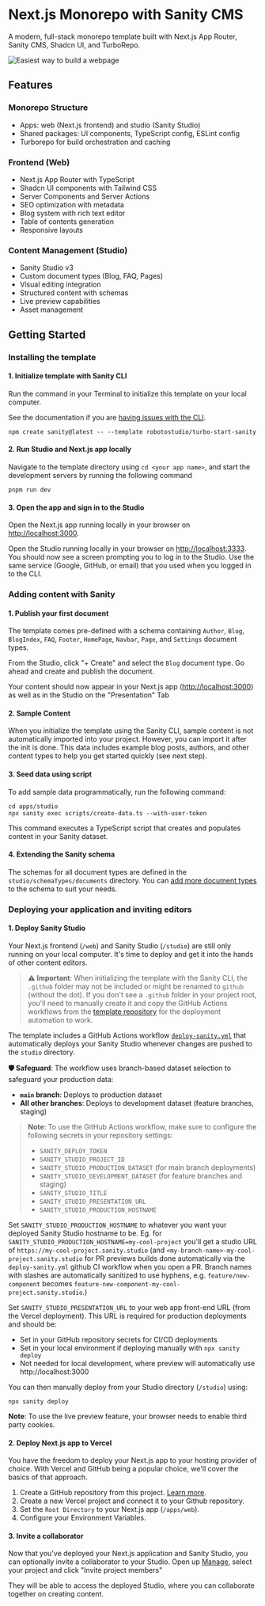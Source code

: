 # Next.js Monorepo with Sanity CMS

A modern, full-stack monorepo template built with Next.js App Router, Sanity CMS, Shadcn UI, and TurboRepo.

![Easiest way to build a webpage](https://raw.githubusercontent.com/robotostudio/turbo-start-sanity/main/turbo-start-sanity-og.png)

## Features

### Monorepo Structure

- Apps: web (Next.js frontend) and studio (Sanity Studio)
- Shared packages: UI components, TypeScript config, ESLint config
- Turborepo for build orchestration and caching

### Frontend (Web)

- Next.js App Router with TypeScript
- Shadcn UI components with Tailwind CSS
- Server Components and Server Actions
- SEO optimization with metadata
- Blog system with rich text editor
- Table of contents generation
- Responsive layouts

### Content Management (Studio)

- Sanity Studio v3
- Custom document types (Blog, FAQ, Pages)
- Visual editing integration
- Structured content with schemas
- Live preview capabilities
- Asset management

## Getting Started

### Installing the template

#### 1. Initialize template with Sanity CLI

Run the command in your Terminal to initialize this template on your local computer.

See the documentation if you are [having issues with the CLI](https://www.sanity.io/help/cli-errors).

```shell
npm create sanity@latest -- --template robotostudio/turbo-start-sanity
```

#### 2. Run Studio and Next.js app locally

Navigate to the template directory using `cd <your app name>`, and start the development servers by running the following command

```shell
pnpm run dev
```

#### 3. Open the app and sign in to the Studio

Open the Next.js app running locally in your browser on [http://localhost:3000](http://localhost:3000).

Open the Studio running locally in your browser on [http://localhost:3333](http://localhost:3333). You should now see a screen prompting you to log in to the Studio. Use the same service (Google, GitHub, or email) that you used when you logged in to the CLI.

### Adding content with Sanity

#### 1. Publish your first document

The template comes pre-defined with a schema containing `Author`, `Blog`, `BlogIndex`, `FAQ`, `Footer`, `HomePage`, `Navbar`, `Page`, and `Settings` document types.

From the Studio, click "+ Create" and select the `Blog` document type. Go ahead and create and publish the document.

Your content should now appear in your Next.js app ([http://localhost:3000](http://localhost:3000)) as well as in the Studio on the "Presentation" Tab

#### 2. Sample Content

When you initialize the template using the Sanity CLI, sample content is not automatically imported into your project. However, you can import it after the init is done. This data includes example blog posts, authors, and other content types to help you get started quickly (see next step).

#### 3. Seed data using script

To add sample data programmatically, run the following command:

```shell
cd apps/studio
npx sanity exec scripts/create-data.ts --with-user-token
```

This command executes a TypeScript script that creates and populates content in your Sanity dataset.

#### 4. Extending the Sanity schema

The schemas for all document types are defined in the `studio/schemaTypes/documents` directory. You can [add more document types](https://www.sanity.io/docs/schema-types) to the schema to suit your needs.

### Deploying your application and inviting editors

#### 1. Deploy Sanity Studio

Your Next.js frontend (`/web`) and Sanity Studio (`/studio`) are still only running on your local computer. It's time to deploy and get it into the hands of other content editors.

> **⚠️ Important**: When initializing the template with the Sanity CLI, the `.github` folder may not be included or might be renamed to `github` (without the dot). If you don't see a `.github` folder in your project root, you'll need to manually create it and copy the GitHub Actions workflows from the [template repository](https://github.com/robotostudio/turbo-start-sanity/tree/main/.github) for the deployment automation to work.

The template includes a GitHub Actions workflow [`deploy-sanity.yml`](https://raw.githubusercontent.com/robotostudio/turbo-start-sanity/main/.github/workflows/deploy-sanity.yml) that automatically deploys your Sanity Studio whenever changes are pushed to the `studio` directory.

**🛡️ Safeguard**: The workflow uses branch-based dataset selection to safeguard your production data:

- **`main` branch**: Deploys to production dataset
- **All other branches**: Deploys to development dataset (feature branches, staging)

> **Note**: To use the GitHub Actions workflow, make sure to configure the following secrets in your repository settings:
>
> - `SANITY_DEPLOY_TOKEN`
> - `SANITY_STUDIO_PROJECT_ID`
> - `SANITY_STUDIO_PRODUCTION_DATASET` (for main branch deployments)
> - `SANITY_STUDIO_DEVELOPMENT_DATASET` (for feature branches and staging)
> - `SANITY_STUDIO_TITLE`
> - `SANITY_STUDIO_PRESENTATION_URL`
> - `SANITY_STUDIO_PRODUCTION_HOSTNAME`

Set `SANITY_STUDIO_PRODUCTION_HOSTNAME` to whatever you want your deployed Sanity Studio hostname to be. Eg. for `SANITY_STUDIO_PRODUCTION_HOSTNAME=my-cool-project` you'll get a studio URL of `https://my-cool-project.sanity.studio` (and `<my-branch-name>-my-cool-project.sanity.studio` for PR previews builds done automatically via the `deploy-sanity.yml` github CI workflow when you open a PR. Branch names with slashes are automatically sanitized to use hyphens, e.g. `feature/new-component` becomes `feature-new-component-my-cool-project.sanity.studio`.)

Set `SANITY_STUDIO_PRESENTATION_URL` to your web app front-end URL (from the Vercel deployment). This URL is required for production deployments and should be:

- Set in your GitHub repository secrets for CI/CD deployments
- Set in your local environment if deploying manually with `npx sanity deploy`
- Not needed for local development, where preview will automatically use http://localhost:3000

You can then manually deploy from your Studio directory (`/studio`) using:

```shell
npx sanity deploy
```

**Note**: To use the live preview feature, your browser needs to enable third party cookies.

#### 2. Deploy Next.js app to Vercel

You have the freedom to deploy your Next.js app to your hosting provider of choice. With Vercel and GitHub being a popular choice, we'll cover the basics of that approach.

1. Create a GitHub repository from this project. [Learn more](https://docs.github.com/en/migrations/importing-source-code/using-the-command-line-to-import-source-code/adding-locally-hosted-code-to-github).
2. Create a new Vercel project and connect it to your Github repository.
3. Set the `Root Directory` to your Next.js app (`/apps/web`).
4. Configure your Environment Variables.

#### 3. Invite a collaborator

Now that you've deployed your Next.js application and Sanity Studio, you can optionally invite a collaborator to your Studio. Open up [Manage](https://www.sanity.io/manage), select your project and click "Invite project members"

They will be able to access the deployed Studio, where you can collaborate together on creating content.

